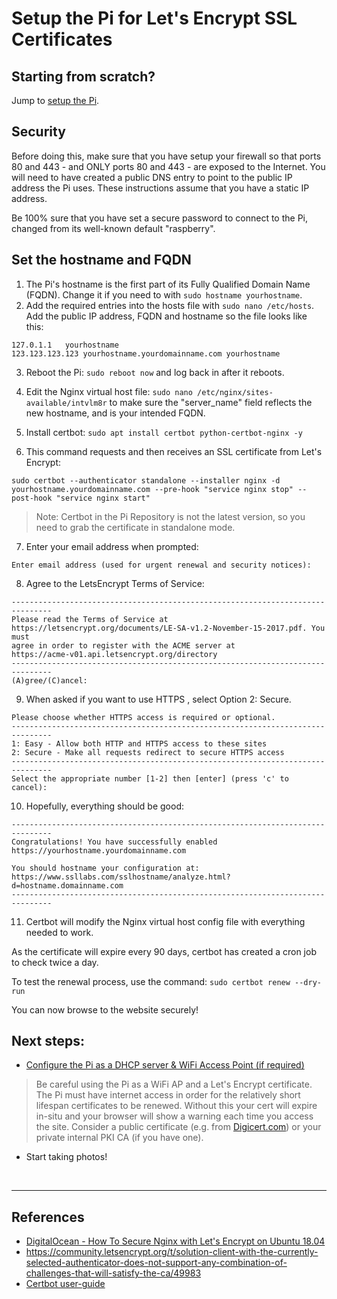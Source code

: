 # Setup the Pi for Let's Encrypt SSL Certificates

## Starting from scratch?
Jump to [setup the Pi](/docs/step1-setup-the-Pi.md).


## Security
Before doing this, make sure that you have setup your firewall so that ports 80 and 443 - and ONLY ports 80 and 443 - are exposed to the Internet. You will need to have created a public DNS entry to point to the public IP address the Pi uses. These instructions assume that you have a static IP address.

Be 100% sure that you have set a secure password to connect to the Pi, changed from its well-known default "raspberry".

## Set the hostname and FQDN

1. The Pi's hostname is the first part of its Fully Qualified Domain Name (FQDN). Change it if you need to with `sudo hostname yourhostname`.
2. Add the required entries into the hosts file with `sudo nano /etc/hosts`. Add the public IP address, FQDN and hostname so the file looks like this:
```text
127.0.1.1	yourhostname
123.123.123.123	yourhostname.yourdomainname.com	yourhostname
```
3. Reboot the Pi: `sudo reboot now` and log back in after it reboots.

4. Edit the Nginx virtual host file: `sudo nano /etc/nginx/sites-available/intvlm8r` to make sure the "server_name" field reflects the new hostname, and is your intended FQDN.

5. Install certbot: `sudo apt install certbot python-certbot-nginx -y`

6. This command requests and then receives an SSL certificate from Let's Encrypt:
```text
sudo certbot --authenticator standalone --installer nginx -d yourhostname.yourdomainname.com --pre-hook "service nginx stop" --post-hook "service nginx start"
```

> Note: Certbot in the Pi Repository is not the latest version, so you need to grab the certificate in standalone mode.

7. Enter your email address when prompted: 
```text
Enter email address (used for urgent renewal and security notices):
```

8. Agree to the LetsEncrypt Terms of Service:
```text
-------------------------------------------------------------------------------
Please read the Terms of Service at
https://letsencrypt.org/documents/LE-SA-v1.2-November-15-2017.pdf. You must
agree in order to register with the ACME server at
https://acme-v01.api.letsencrypt.org/directory
-------------------------------------------------------------------------------
(A)gree/(C)ancel:
```

9. When asked if you want to use HTTPS , select Option 2: Secure.
```text
Please choose whether HTTPS access is required or optional.
-------------------------------------------------------------------------------
1: Easy - Allow both HTTP and HTTPS access to these sites
2: Secure - Make all requests redirect to secure HTTPS access
-------------------------------------------------------------------------------
Select the appropriate number [1-2] then [enter] (press 'c' to cancel): 

```

10. Hopefully, everything should be good:
```text
-------------------------------------------------------------------------------
Congratulations! You have successfully enabled https://yourhostname.yourdomainname.com

You should hostname your configuration at:
https://www.ssllabs.com/sslhostname/analyze.html?d=hostname.domainname.com
-------------------------------------------------------------------------------
```

11. Certbot will modify the Nginx virtual host config file with everything needed to work.

As the certificate will expire every 90 days, certbot has created a cron job to check twice a day. 

To test the renewal process, use the command:
`sudo certbot renew --dry-run`

You can now browse to the website securely!


## Next steps:
- [Configure the Pi as a DHCP server & WiFi Access Point (if required)](/docs/step3-setup-the-Pi-as-an-access-point.md)
> Be careful using the Pi as a WiFi AP and a Let's Encrypt certificate. The Pi must have internet access in order for the relatively short lifespan certificates to be renewed. Without this your cert will expire in-situ and your browser will show a warning each time you access the site. Consider a public certificate (e.g. from [Digicert.com](https://digicert.com)) or your private internal PKI CA (if you have one).
- Start taking photos!

<br>
<hr >


## References

- [DigitalOcean - How To Secure Nginx with Let's Encrypt on Ubuntu 18.04](https://www.digitalocean.com/community/tutorials/how-to-secure-nginx-with-let-s-encrypt-on-ubuntu-18-04)
- https://community.letsencrypt.org/t/solution-client-with-the-currently-selected-authenticator-does-not-support-any-combination-of-challenges-that-will-satisfy-the-ca/49983
- [Certbot user-guide](https://certbot.eff.org/docs/using.html)
